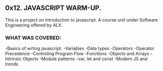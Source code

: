## 0x12. JAVASCRIPT WARM-UP.

This is a project on introduction to javascript.
A course unit under Software Engineering offered by ALX.

### WHAT WAS COVERED:

-Basics of wrting javascript.
-Variables
-Data types
-Operators
-Operator Precedence
-Controling Program Flow
-Functions
-Objects and Arrays
-Intrinsic Objects
-Module patterns
-var, let and const
-Modern JS and trends
